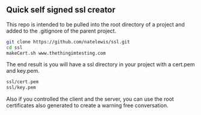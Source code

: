 ## Quick self signed ssl creator
This repo is intended to be pulled into the root directory of a project and added to the .gitignore of the parent project.

```sh
git clone https://github.com/natelewis/ssl.git
cd ssl
makeCert.sh www.thethingimtesting.com
```

The end result is you will have a ssl directory in your project with a cert.pem and key.pem.  

```sh
ssl/cert.pem
ssl/key.pem
```

Also if you controlled the client and the server, you can use the root certificates also generated to create a warning free conversation.
